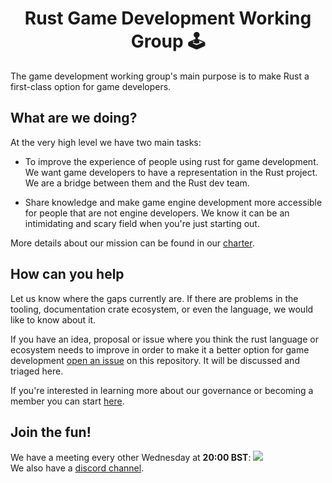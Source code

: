 
<div align="center">
  <h1>Rust Game Development Working Group 🕹️</h1>
</div>

The game development working group's main purpose is to make Rust a first-class option for game developers.

## What are we doing?

At the very high level we have two main tasks:

* To improve the experience of people using rust for game development. 
We want game developers to have a representation in the Rust project.
We are a bridge between them and the Rust dev team.

* Share knowledge and make game engine development more accessible for people that are not engine developers. We know it can be an intimidating and scary field when you're just starting out.

More details about our mission can be found in our [charter](charter.md).

## How can you help

Let us know where the gaps currently are. If there are problems in the tooling, documentation crate ecosystem, or even the language, we would like to know about it.

If you have an idea, proposal or issue where you think the rust language or ecosystem needs to improve in order to make it a better option for game development [open an issue][issue] on this repository. It will be discussed and triaged here.

If you're interested in learning more about our governance or becoming a member you can start [here](GOVERNANCE.md).

## Join the fun!

We have a meeting every other Wednesday at **20:00 BST**: <a target="_blank" href="https://calendar.google.com/event?action=TEMPLATE&amp;tmeid=MWgxZnN2cWR2NjBhZGlhODBwNXRoc3RrMDBfMjAxOTA3MTBUMTkwMDAwWiBhbGV4LmVuZTB4MTFAbQ&amp;tmsrc=alex.ene0x11%40gmail.com&amp;scp=ALL"><img border="0" src="https://www.google.com/calendar/images/ext/gc_button1_en.gif"></a>  
We also have a [discord channel][discord].

[issue]: https://github.com/rust-gamedev/wg/issues/new
[discord]: https://discord.gg/j6QJsMd
